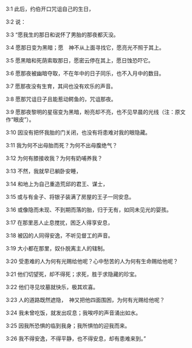 <a id="1"></a>3:1  此后，约伯开口咒诅自己的生日，  

<a id="2"></a>3:2  说：  

<a id="3"></a>3:3  “愿我生的那日和说怀了男胎的那夜都灭没。  

<a id="4"></a>3:4  愿那日变为黑暗；愿　神不从上面寻找它，愿亮光不照于其上。  

<a id="5"></a>3:5  愿黑暗和死荫索取那日，愿密云停在其上，愿日蚀恐吓它。  

<a id="6"></a>3:6  愿那夜被幽暗夺取，不在年中的日子同乐，也不入月中的数目。  

<a id="7"></a>3:7  愿那夜没有生育，其间也没有欢乐的声音。  

<a id="8"></a>3:8  愿那咒诅日子且能惹动鳄鱼的，咒诅那夜。  

<a id="9"></a>3:9  愿那夜黎明的星宿变为黑暗，盼亮却不亮，也不见早晨的光线（注：原文作“眼皮”）。  

<a id="10"></a>3:10  因没有把怀我胎的门关闭，也没有将患难对我的眼隐藏。  

<a id="11"></a>3:11  我为何不出母胎而死？为何不出母腹绝气？  

<a id="12"></a>3:12  为何有膝接收我？为何有奶哺养我？  

<a id="13"></a>3:13  不然，我就早已躺卧安睡，  

<a id="14"></a>3:14  和地上为自己重造荒邱的君王、谋士，  

<a id="15"></a>3:15  或与有金子、将银子装满了房屋的王子一同安息。  

<a id="16"></a>3:16  或像隐而未现、不到期而落的胎，归于无有，如同未见光的婴孩。  

<a id="17"></a>3:17  在那里恶人止息搅扰，困乏人得享安息，  

<a id="18"></a>3:18  被囚的人同得安逸，不听见督工的声音。  

<a id="19"></a>3:19  大小都在那里，奴仆脱离主人的辖制。  

<a id="20"></a>3:20  受患难的人为何有光赐给他呢？心中愁苦的人为何有生命赐给他呢？  

<a id="21"></a>3:21  他们切望死，却不得死；求死，胜于求隐藏的珍宝。  

<a id="22"></a>3:22  他们寻见坟墓就快乐，极其欢喜。  

<a id="23"></a>3:23  人的道路既然遮隐，　神又把他四面围困，为何有光赐给他呢？  

<a id="24"></a>3:24  我未曾吃饭，就发出叹息；我唉哼的声音涌出如水。  

<a id="25"></a>3:25  因我所恐惧的临到我身；我所惧怕的迎我而来。  

<a id="26"></a>3:26  我不得安逸，不得平静，也不得安息，却有患难来到。”  
